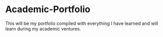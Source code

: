 # Academic-Portfolio
This will be my portfolio compiled with everything I have learned and will learn during my academic ventures.
